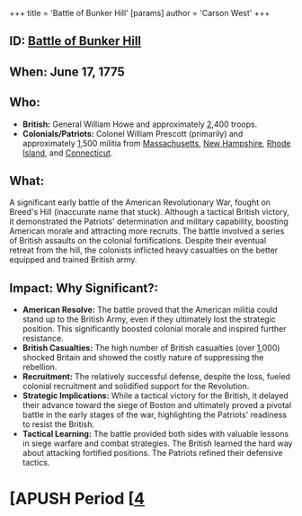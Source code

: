 +++
 title = 'Battle of Bunker Hill'
[params]
	author = 'Carson West'
+++
## ID: [Battle of Bunker Hill](./../battle-of-bunker-hill/) 
## When: June 17, 1775

## Who:
* **British:** General William Howe and approximately [2](./../2/),400 troops.
* **Colonials/Patriots:**  Colonel William Prescott (primarily) and approximately [1](./../1/),500 militia from [Massachusetts](./../massachusetts/), [New Hampshire](./../new-hampshire/), [Rhode Island](./../rhode-island/), and [Connecticut](./../connecticut/).  

## What: 
A significant early battle of the American Revolutionary War, fought on Breed's Hill (inaccurate name that stuck). Although a tactical British victory, it demonstrated the Patriots' determination and military capability, boosting American morale and attracting more recruits. The battle involved a series of British assaults on the colonial fortifications. Despite their eventual retreat from the hill, the colonists inflicted heavy casualties on the better equipped and trained British army.

## Impact: Why Significant?:
* **American Resolve:** The battle proved that the American militia could stand up to the British Army, even if they ultimately lost the strategic position. This significantly boosted colonial morale and inspired further resistance.
* **British Casualties:**  The high number of British casualties (over [1](./../1/),000) shocked Britain and showed the costly nature of suppressing the rebellion.
* **Recruitment:** The relatively successful defense, despite the loss, fueled colonial recruitment and solidified support for the Revolution.
* **Strategic Implications:** While a tactical victory for the British, it delayed their advance toward the siege of Boston and ultimately proved a pivotal battle in the early stages of the war, highlighting the Patriots' readiness to resist the British.
* **Tactical Learning:**  The battle provided both sides with valuable lessons in siege warfare and combat strategies. The British learned the hard way about attacking fortified positions. The Patriots refined their defensive tactics.

# [APUSH Period [[4](./../apush-period-[[4/)
